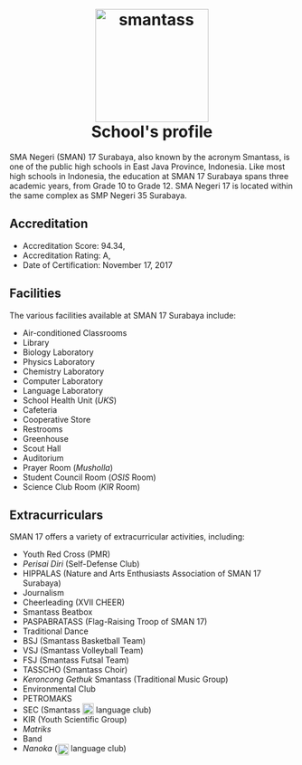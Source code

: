 <h1 align="center">
  <br>
  <a href="http://www.amitmerchant.com/electron-markdownify"><img src="https://www.dbl.id/uploads/school/13178/683-SMAN_17_SURABAYA.png" alt="smantass" width="200"></a>
  <br>
  School's profile
  <br>
</h1>

SMA Negeri (SMAN) 17 Surabaya, also known by the acronym Smantass, is one of the public high schools in East Java Province, Indonesia. Like most high schools in Indonesia, the education at SMAN 17 Surabaya spans three academic years, from Grade 10 to Grade 12. SMA Negeri 17 is located within the same complex as SMP Negeri 35 Surabaya.

## Accreditation

- Accreditation Score: 94.34,
- Accreditation Rating: A,
- Date of Certification: November 17, 2017

## Facilities

The various facilities available at SMAN 17 Surabaya include:

- Air-conditioned Classrooms
- Library
- Biology Laboratory
- Physics Laboratory
- Chemistry Laboratory
- Computer Laboratory
- Language Laboratory
- School Health Unit (_UKS_)
- Cafeteria
- Cooperative Store
- Restrooms
- Greenhouse
- Scout Hall
- Auditorium
- Prayer Room (_Musholla_)
- Student Council Room (_OSIS_ Room)
- Science Club Room (_KIR_ Room)

## Extracurriculars

SMAN 17 offers a variety of extracurricular activities, including:

- Youth Red Cross (PMR)
- _Perisai Diri_ (Self-Defense Club)
- HIPPALAS (Nature and Arts Enthusiasts Association of SMAN 17 Surabaya)
- Journalism
- Cheerleading (XVII CHEER)
- Smantass Beatbox
- PASPABRATASS (Flag-Raising Troop of SMAN 17)
- Traditional Dance
- BSJ (Smantass Basketball Team)
- VSJ (Smantass Volleyball Team)
- FSJ (Smantass Futsal Team)
- TASSCHO (Smantass Choir)
- _Keroncong Gethuk_ Smantass (Traditional Music Group)
- Environmental Club
- PETROMAKS
- SEC (Smantass <img src="https://www.svgrepo.com/show/405643/flag-for-flag-united-kingdom.svg" alt="gb_flag" width="20px" style="vertical-align: text-bottom;"> language club)
- KIR (Youth Scientific Group)
- _Matriks_
- Band
- _Nanoka_ (<img src="https://www.svgrepo.com/show/249004/japan.svg" alt="jp_flag" width="20px" style="vertical-align: middle;"> language club)
